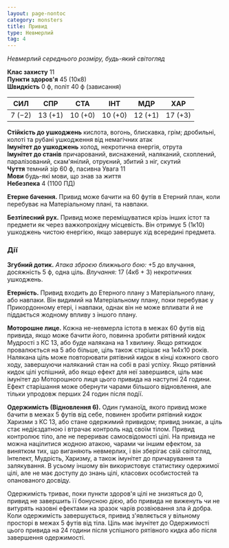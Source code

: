 ```yaml
---
layout: page-nontoc
category: monsters
title: Привид
type: Невмерлий
tag: 4
---
```


_Невмерлий середнього розміру, будь-який світогляд_  

**Клас захисту** 11    
**Пункти здоров'я** 45 (10к8)    
**Швидкість** 0 ф, політ 40 ф (зависання)  

| СИЛ    | СПР     | СТА     | ІНТ     | МДР     | ХАР     |
| ------ | ------- | ------- | ------- | ------- | ------- |
| 7 (−2) | 13 (+1) | 10 (+0) | 10 (+0) | 12 (+1) | 17 (+3) |

**Стійкість до ушкоджень** кислота, вогонь, блискавка, грім; дробильні, колоті та рубані ушкодження від немагічних атак    
**Імунітет до ушкоджень** холод, некротична енергія, отрута    
**Імунітет до станів** причарований, виснажений, наляканий, схоплений, паралізований, скам'янілий, отруєний, збитий з ніг, скутий    
**Чуття** темний зір 60 ф, пасивна Увага 11    
**Мови** будь-які мови, що знав за життя    
**Небезпека** 4 (1100 ПД)  

**Етерне бачення.** Привид може бачити на 60 футів в Етерний план, коли перебуває на Матеріальному плані, та навпаки.    

**Безтілесний рух.** Привид може переміщуватися крізь інших істот та предмети як через важкопрохідну місцевість. Він отримує 5 (1к10) ушкоджень чистою енергією, якщо завершує хід всередині предмета.

### Дії
**Згубний дотик.** _Атака зброєю ближнього бою:_ +5 до влучання, досяжність 5 ф, одна ціль. _Влучання:_ 17 (4к6 + 3) некротичних ушкоджень.    

**Етерність.** Привид входить до Етерного плану з Матеріального плану, або навпаки. Він видимий на Матеріальному плану, поки перебуває у Прикордонному етері, і навпаки, однак він не може впливати й не піддається жодному впливу з іншого плану.    

**Моторошне лице.** Кожна не-невмерла істота в межах 60 футів від привида, якщо може бачити його, повинна зробити рятівний кидок Мудрості з КС 13, або буде налякана на 1 хвилину. Якщо ряткидок провалюється на 5 або більше, ціль також старішає на 1к4х10 років. Налякана ціль може повторювати рятівний кидок в кінці кожного свого ходу, завершуючи наляканий стан на собі в разі успіху. Якщо рятівний кидок цілі успішний, або якщо ефект для неї завершився, ціль має імунітет до Моторошного лиця цього привида на наступні 24 години. Ефект старішання може обернути чарами більшого відновлення, але тільки упродовж перших 24 годин після події.    

**Одержимість (Відновлення 6).** Один гуманоїд, якого привид може бачити в межах 5 футів від себе, повинен зробити рятівний кидок Харизми з КС 13, або стане одержимий привидом; привид зникає, а ціль стає недієздатною і втрачає контроль над своїм тілом. Привид контролює тіло, але не перериває самосвідомості цілі. На привида не можна націлитися жодною атакою, чарами чи іншим ефектом, за винятком тих, що виганяють невмерлих, і він зберігає свій світогляд, Інтелект, Мудрість, Харизму, а також імунітет до причарування та залякування. В усьому іншому він використовує статистику одержимої цілі, але не має доступу до знань цілі, класових особистостей та опанованого досвіду.    

Одержимість триває, поки пункти здоров'я цілі не знизяться до 0, привид не завершить її бонусною дією, або привида не виженуть чи не витурять назовні ефектами на зразок чарів розвіювання зла й добра. Коли одержимість завершується, привид з'являється у вільному просторі в межах 5 футів від тіла. Ціль має імунітет до Одержимості цього привида на 24 години після успішного рятівного кидка або після завершення одержимості.
